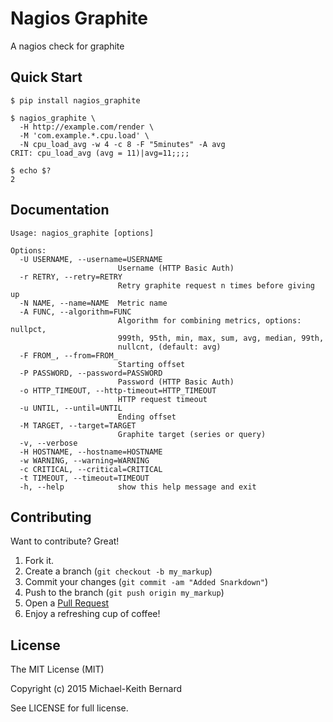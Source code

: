 # Nagios Graphite

A nagios check for graphite

## Quick Start

```shell
$ pip install nagios_graphite

$ nagios_graphite \
  -H http://example.com/render \
  -M 'com.example.*.cpu.load' \
  -N cpu_load_avg -w 4 -c 8 -F "5minutes" -A avg
CRIT: cpu_load_avg (avg = 11)|avg=11;;;;

$ echo $?
2
```

## Documentation

```
Usage: nagios_graphite [options]

Options:
  -U USERNAME, --username=USERNAME
                        Username (HTTP Basic Auth)
  -r RETRY, --retry=RETRY
                        Retry graphite request n times before giving up
  -N NAME, --name=NAME  Metric name
  -A FUNC, --algorithm=FUNC
                        Algorithm for combining metrics, options: nullpct,
                        999th, 95th, min, max, sum, avg, median, 99th,
                        nullcnt, (default: avg)
  -F FROM_, --from=FROM_
                        Starting offset
  -P PASSWORD, --password=PASSWORD
                        Password (HTTP Basic Auth)
  -o HTTP_TIMEOUT, --http-timeout=HTTP_TIMEOUT
                        HTTP request timeout
  -u UNTIL, --until=UNTIL
                        Ending offset
  -M TARGET, --target=TARGET
                        Graphite target (series or query)
  -v, --verbose
  -H HOSTNAME, --hostname=HOSTNAME
  -w WARNING, --warning=WARNING
  -c CRITICAL, --critical=CRITICAL
  -t TIMEOUT, --timeout=TIMEOUT
  -h, --help            show this help message and exit
```

## Contributing

Want to contribute? Great!

1. Fork it.
2. Create a branch (`git checkout -b my_markup`)
3. Commit your changes (`git commit -am "Added Snarkdown"`)
4. Push to the branch (`git push origin my_markup`)
5. Open a [Pull Request][1]
6. Enjoy a refreshing cup of coffee!

## License

The MIT License (MIT)

Copyright (c) 2015 Michael-Keith Bernard

See LICENSE for full license.

[1]: http://github.com/segfaultax/nagios_graphite/pulls
